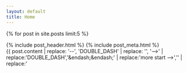 ```yaml
---
layout: default
title: Home
---
```


{% for post in site.posts limit:5 %}
<div class="inner">
  <div class="post">
    {% include post_header.html %}
    {% include post_meta.html %}
    <div class="excerpt">
      {{ post.content | replace: '--', 'DOUBLE_DASH' | replace: '<!DOUBLE_DASH', '<!--'  | replace: 'DOUBLE_DASH>', '-->' | replace:'DOUBLE_DASH','&endash;&endash;' | replace:'more start -->','' | replace:'<!-- more end','' }}
    </div>
    <div class="more">
      Read <a href="{{ post.url }}">more</a>...
    </div>
  </div>
</div>
{% endfor %}
